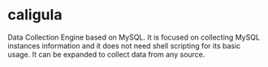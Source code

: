 caligula
========

Data Collection Engine based on MySQL. It is focused on collecting MySQL instances information and it does not need shell scripting for its basic usage. It can be expanded to collect data from any source.
